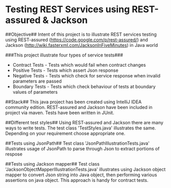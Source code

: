 Testing REST Services using REST-assured & Jackson
=====================


##Objective##
Intent of this project is to illustrate REST services testing using REST-assured (https://code.google.com/p/rest-assured/) and Jackson (http://wiki.fasterxml.com/JacksonInFiveMinutes) in Java world

###This project illustrate four types of service tests###
* Contract Tests - Tests which would fail when contract changes
* Positive Tests - Tests which assert Json response
* Negative Tests - Tests which check for service response when invalid parameters are passed
* Boundary Tests - Tests which check behaviour of tests at boundary values of parameters


##Stack##
This java project has been created using IntelliJ IDEA community edition. REST-assured and Jackson have been included in project via maven. Tests have been written in JUnit.


##Different test styles##
Using REST-assured and Jackson there are many ways to write tests. The test class 'TestStyles.java' illustrates the same. Depending on your requirement choose appropriate one.

##Tests using JsonPath##
Test class 'JsonPathIllustrationTests.java' illustrates usage of JsonPath to parse through Json to extract portions of respose

##Tests using Jackson mapper##
Test class 'JacksonObjectMapperIllustrationTests.java' illustrates using Jackson object mapper to convert Json string into Java object, then performing various assertions on java object. This approach is handy for contract tests.
